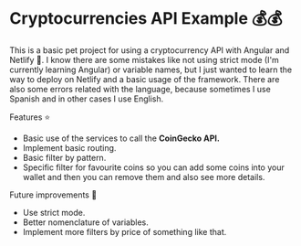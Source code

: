 # Cryptocurrencies API Example 💰💰

This is a basic pet project for using a cryptocurrency API with Angular and Netlify 🚀. I know there are some mistakes like not using strict mode (I'm currently learning Angular) or variable names, but I just wanted to learn the way to deploy on Netlify and a basic usage of the framework. There are also some errors related with the language, because sometimes I use Spanish and in other cases I use English.

Features ⭐

- Basic use of the services to call the **CoinGecko API.**
- Implement basic routing.
- Basic filter by pattern.
- Specific filter for favourite coins so you can add some coins into your wallet and then you can remove them and also see more details.

Future improvements 🔨

- Use strict mode.
- Better nomenclature of variables.
- Implement more filters by price of something like that.
